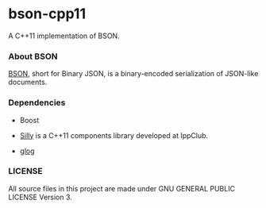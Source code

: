 
# bson-cpp11

A C++11 implementation of BSON.

### About BSON

[BSON](http://bsonspec.org/), short for Binary JSON, is a binary-encoded serialization of 
JSON-like documents. 

### Dependencies

+ Boost

+ [Silly](https://github.com/IppClub/silly) is a C++11 components library developed at IppClub.

+ [glog](https://github.com/google/glog)

### LICENSE 
All source files in this project are made under GNU GENERAL PUBLIC LICENSE Version 3.